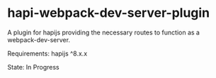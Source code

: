 hapi-webpack-dev-server-plugin
==============================

A plugin for hapijs providing the necessary routes to function as a webpack-dev-server.

Requirements: hapijs ^8.x.x

State: In Progress
